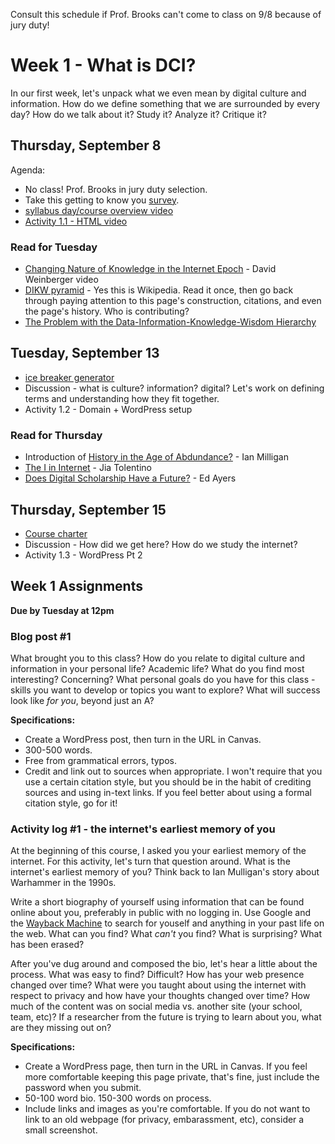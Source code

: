 Consult this schedule if Prof. Brooks can't come to class on 9/8 because of jury duty!

# Week 1 - What is DCI?

In our first week, let's unpack what we even mean by digital culture and information. How do we define something that we are surrounded by every day? How do we talk about it? Study it? Analyze it? Critique it?


## Thursday, September 8

Agenda:

* No class! Prof. Brooks in jury duty selection.
* Take this getting to know you [survey](https://docs.google.com/forms/d/e/1FAIpQLSdGpO7cQLQTw3sfEPQElA3mAREaTxNF_m6FM3H5X7AP0bSdLQ/viewform?usp=sf_link).
* [syllabus day/course overview video](https://wlu.box.com/s/g8me7ti99wtiqzqsxv80g9qg803d9e5o)
* [Activity 1.1 - HTML video](https://wlu.box.com/s/ynrsboah48x374vhrewb1ccwo1t2cj1a)


### Read for Tuesday

* [Changing Nature of Knowledge in the Internet Epoch](https://www.youtube.com/watch?v=Ay7X0XDztRw) - David Weinberger video
* [DIKW pyramid](https://en.wikipedia.org/wiki/DIKW_pyramid) - Yes this is Wikipedia. Read it once, then go back through paying attention to this page's construction, citations, and even the page's history. Who is contributing? 
* [The Problem with the Data-Information-Knowledge-Wisdom Hierarchy](https://hbr.org/2010/02/data-is-to-info-as-info-is-not)


## Tuesday, September 13
* [ice breaker generator](https://mackenziekbrooks.github.io/icebreaker-generator/)
* Discussion - what is culture? information? digital? Let's work on defining terms and understanding how they fit together. 
* Activity 1.2 - Domain + WordPress setup


### Read for Thursday

* Introduction of [History in the Age of Abdundance?](https://ebookcentral.proquest.com/lib/wlu/reader.action?docID=5732673) - Ian Milligan
* [The I in Internet](https://lab.cccb.org/en/the-i-in-the-internet/) - Jia Tolentino
* [Does Digital Scholarship Have a Future?](https://er.educause.edu/articles/2013/8/does-digital-scholarship-have-a-future) - Ed Ayers


## Thursday, September 15
* [Course charter](https://wlu.app.box.com/notes/1006919614789)
* Discussion - How did we get here? How do we study the internet? 
* Activity 1.3 - WordPress Pt 2


## Week 1 Assignments

**Due by Tuesday at 12pm**

### Blog post #1

What brought you to this class? How do you relate to digital culture and information in your personal life? Academic life? What do you find most interesting? Concerning? What personal goals do you have for this class - skills you want to develop or topics you want to explore? What will success look like *for you*, beyond just an A? 

**Specifications:**

* Create a WordPress post, then turn in the URL in Canvas. 
* 300-500 words.
* Free from grammatical errors, typos. 
* Credit and link out to sources when appropriate. I won't require that you use a certain citation style, but you should be in the habit of crediting sources and using in-text links. If you feel better about using a formal citation style, go for it! 

### Activity log #1 - the internet's earliest memory of you

At the beginning of this course, I asked you your earliest memory of the internet. For this activity, let's turn that question around. What is the internet's earliest memory of you? Think back to Ian Mulligan's story about Warhammer in the 1990s. 

Write a short biography of yourself using information that can be found online about you, preferably in public with no logging in. Use Google and the [Wayback Machine](https://archive.org/web/) to search for youself and anything in your past life on the web. What can you find? What *can't* you find? What is surprising? What has been erased? 

After you've dug around and composed the bio, let's hear a little about the process. What was easy to find? Difficult? How has your web presence changed over time? What were you taught about using the internet with respect to privacy and how have your thoughts changed over time? How much of the content was on social media vs. another site (your school, team, etc)? If a researcher from the future is trying to learn about you, what are they missing out on? 

**Specifications:** 

* Create a WordPress page, then turn in the URL in Canvas. If you feel more comfortable keeping this page private, that's fine, just include the password when you submit.
* 50-100 word bio. 150-300 words on process. 
* Include links and images as you're comfortable. If you do not want to link to an old webpage (for privacy, embarassment, etc), consider a small screenshot. 

